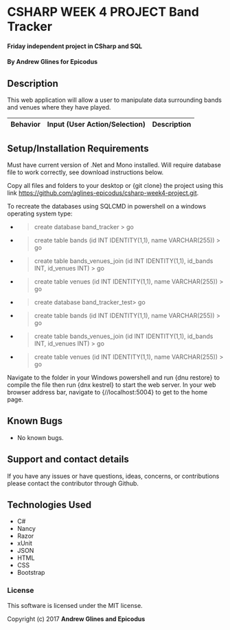 # CSHARP WEEK 4 PROJECT Band Tracker

#### Friday independent project in CSharp and SQL

#### **By Andrew Glines for Epicodus**

## Description

This web application will allow a user to manipulate data surrounding bands and venues where they have played.

|Behavior| Input (User Action/Selection) |Description|
|---|:---:|:---:|


## Setup/Installation Requirements

Must have current version of .Net and Mono installed. Will require database file to work correctly, see download instructions below.

Copy all files and folders to your desktop or {git clone} the project using this link https://github.com/aglines-epicodus/csharp-week4-project.git.

To recreate the databases using SQLCMD in powershell on a windows operating system type:

* > create database band_tracker > go
* > create table bands (id INT IDENTITY(1,1), name VARCHAR(255)) > go
* > create table bands_venues_join (id INT IDENTITY(1,1), id_bands INT, id_venues INT) > go
* > create table venues (id INT IDENTITY(1,1), name VARCHAR(255))  > go

* > create database band_tracker_test> go
* > create table bands (id INT IDENTITY(1,1), name VARCHAR(255)) > go
* > create table bands_venues_join (id INT IDENTITY(1,1), id_bands INT, id_venues INT) > go
* > create table venues (id INT IDENTITY(1,1), name VARCHAR(255))  > go

Navigate to the folder in your Windows powershell and run {dnu restore} to compile the file then run {dnx kestrel} to start the web server. In your web browser address bar, navigate to {//localhost:5004} to get to the home page.


## Known Bugs

* No known bugs.

## Support and contact details

If you have any issues or have questions, ideas, concerns, or contributions please contact the contributor through Github.

## Technologies Used

* C#
* Nancy
* Razor
* xUnit
* JSON
* HTML
* CSS
* Bootstrap

### License
This software is licensed under the MIT license.

Copyright (c) 2017 **Andrew Glines and Epicodus**
